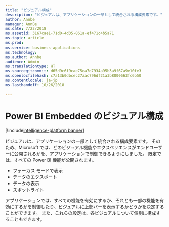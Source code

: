 ```yaml
---
title: "ビジュアル構成"
description: "ビジュアルは、アプリケーションの一部として統合される構成要素です。"
author: Annbe
manager: AnnBe
ms.date: 7/22/2018
ms.assetid: 3167cae1-71d0-4d35-861a-ef471c4b5a71
ms.topic: article
ms.prod: 
ms.service: business-applications
ms.technology: 
ms.author: Annbe
audience: Admin
ms.translationtype: HT
ms.sourcegitcommit: d65d9c6f9cae75ea7d7934a95b3a9f67a9e10fe3
ms.openlocfilehash: c7a13b0dbcec27aac796df21a3b8000663fc6b50
ms.contentlocale: ja-jp
ms.lasthandoff: 10/26/2018

---
```

#  <a name="visual-configuration-for-power-bi-embedded"></a>Power BI Embedded のビジュアル構成

[!include[intelligence-platform banner](../../includes/intelligence-platform.md)]




ビジュアルは、アプリケーションの一部として統合される構成要素です。 そのため、Microsoft では、どのビジュアル機能やエクスペリエンスがエンドユーザーに公開されるかを、アプリケーションで制御できるようにしました。 既定では、すべての Power BI 機能が公開されます。

- フォーカス モードで表示
- データのエクスポート
- データの表示
- スポットライト

アプリケーションでは、すべての機能を有効にするか、それとも一部の機能を有効にするかを制御したり、ビジュアルに上部バーを表示するかどうかを決定することができます。 また、これらの設定は、各ビジュアルについて個別に構成することもできます。

